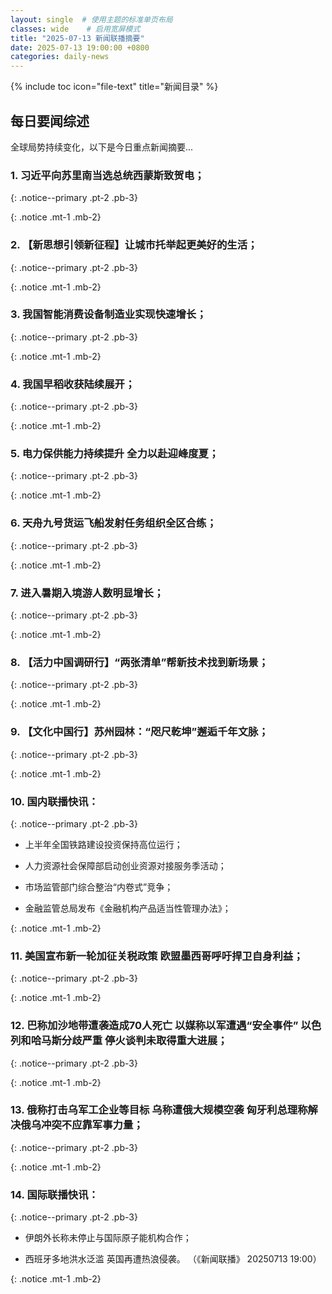 ```yaml
---
layout: single  # 使用主题的标准单页布局
classes: wide    # 启用宽屏模式
title: "2025-07-13 新闻联播摘要"
date: 2025-07-13 19:00:00 +0800
categories: daily-news
---
```


{% include toc icon="file-text" title="新闻目录" %}
   
## 每日要闻综述

全球局势持续变化，以下是今日重点新闻摘要...

### 1. 习近平向苏里南当选总统西蒙斯致贺电； 

{: .notice--primary .pt-2 .pb-3}

{: .notice .mt-1 .mb-2}

### 2. 【新思想引领新征程】让城市托举起更美好的生活； 

{: .notice--primary .pt-2 .pb-3}

{: .notice .mt-1 .mb-2}

### 3. 我国智能消费设备制造业实现快速增长； 

{: .notice--primary .pt-2 .pb-3}

{: .notice .mt-1 .mb-2}

### 4. 我国早稻收获陆续展开； 

{: .notice--primary .pt-2 .pb-3}

{: .notice .mt-1 .mb-2}

### 5. 电力保供能力持续提升 全力以赴迎峰度夏； 

{: .notice--primary .pt-2 .pb-3}

{: .notice .mt-1 .mb-2}

### 6. 天舟九号货运飞船发射任务组织全区合练； 

{: .notice--primary .pt-2 .pb-3}

{: .notice .mt-1 .mb-2}

### 7. 进入暑期入境游人数明显增长； 

{: .notice--primary .pt-2 .pb-3}

{: .notice .mt-1 .mb-2}

### 8. 【活力中国调研行】“两张清单”帮新技术找到新场景； 

{: .notice--primary .pt-2 .pb-3}

{: .notice .mt-1 .mb-2}

### 9. 【文化中国行】苏州园林：“咫尺乾坤”邂逅千年文脉； 

{: .notice--primary .pt-2 .pb-3}

{: .notice .mt-1 .mb-2}

### 10. 国内联播快讯： 

{: .notice--primary .pt-2 .pb-3}

- 上半年全国铁路建设投资保持高位运行；

- 人力资源社会保障部启动创业资源对接服务季活动；

- 市场监管部门综合整治“内卷式”竞争；

- 金融监管总局发布《金融机构产品适当性管理办法》；

{: .notice .mt-1 .mb-2}

### 11. 美国宣布新一轮加征关税政策 欧盟墨西哥呼吁捍卫自身利益； 

{: .notice--primary .pt-2 .pb-3}

{: .notice .mt-1 .mb-2}

### 12. 巴称加沙地带遭袭造成70人死亡 以媒称以军遭遇“安全事件” 以色列和哈马斯分歧严重 停火谈判未取得重大进展； 

{: .notice--primary .pt-2 .pb-3}

{: .notice .mt-1 .mb-2}

### 13. 俄称打击乌军工企业等目标 乌称遭俄大规模空袭 匈牙利总理称解决俄乌冲突不应靠军事力量； 

{: .notice--primary .pt-2 .pb-3}

{: .notice .mt-1 .mb-2}

### 14. 国际联播快讯： 

{: .notice--primary .pt-2 .pb-3}

- 伊朗外长称未停止与国际原子能机构合作；

- 西班牙多地洪水泛滥 英国再遭热浪侵袭。 （《新闻联播》 20250713 19:00）

{: .notice .mt-1 .mb-2}